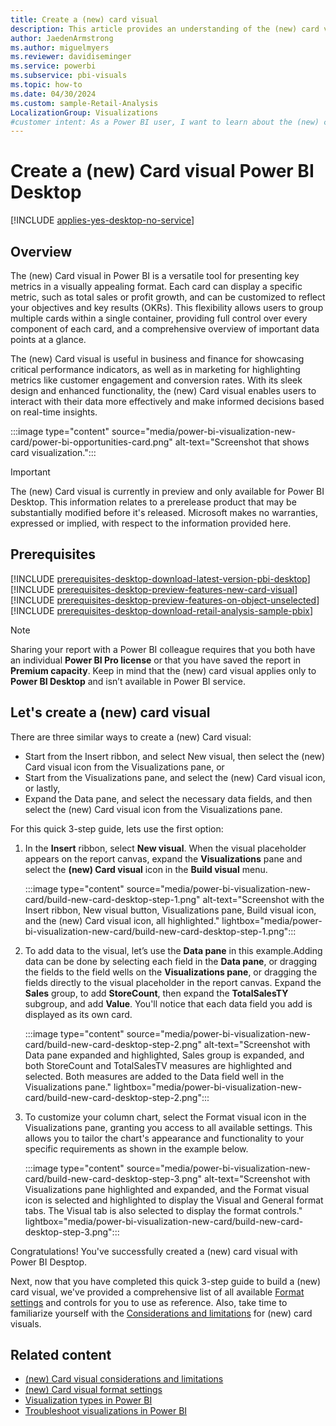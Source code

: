 ```yaml
---
title: Create a (new) card visual
description: This article provides an understanding of the (new) card visual and a quick three-step guide on how to build a (new) card visual in Power BI Desktop.
author: JaedenArmstrong
ms.author: miguelmyers
ms.reviewer: davidiseminger
ms.service: powerbi
ms.subservice: pbi-visuals
ms.topic: how-to
ms.date: 04/30/2024
ms.custom: sample-Retail-Analysis
LocalizationGroup: Visualizations
#customer intent: As a Power BI user, I want to learn about the (new) card visual so that I can effectively and more easily build card visuals in Power BI Desktop.
---
```


# Create a (new) Card visual Power BI Desktop

[!INCLUDE [applies-yes-desktop-no-service](../includes/applies-yes-desktop-no-service.md)]

## Overview

The (new) Card visual in Power BI is a versatile tool for presenting key metrics in a visually appealing format. Each card can display a specific metric, such as total sales or profit growth, and can be customized to reflect your objectives and key results (OKRs). This flexibility allows users to group multiple cards within a single container, providing full control over every component of each card, and a comprehensive overview of important data points at a glance. 

The (new) Card visual is useful in business and finance for showcasing critical performance indicators, as well as in marketing for highlighting metrics like customer engagement and conversion rates. With its sleek design and enhanced functionality, the (new) Card visual enables users to interact with their data more effectively and make informed decisions based on real-time insights.

:::image type="content" source="media/power-bi-visualization-new-card/power-bi-opportunities-card.png" alt-text="Screenshot that shows card visualization.":::

> [!IMPORTANT]
> The (new) Card visual is currently in preview and only available for Power BI Desktop. This information relates to a prerelease product that may be substantially modified before it's released. Microsoft makes no warranties, expressed or implied, with respect to the information provided here.

## Prerequisites

[!INCLUDE [prerequisites-desktop-download-latest-version-pbi-desktop](../includes/core-visuals/prerequisites-desktop-download-latest-version-pbi.md)]
[!INCLUDE [prerequisites-desktop-preview-features-new-card-visual](../includes/core-visuals/prerequisites-desktop-preview-features-new-card-visual.md)]
[!INCLUDE [prerequisites-desktop-preview-features-on-object-unselected](../includes/core-visuals/prerequisites-desktop-preview-features-on-object-unselected.md)]
[!INCLUDE [prerequisites-desktop-download-retail-analysis-sample-pbix](../includes/core-visuals/prerequisites-desktop-download-retail-analysis-sample-pbix.md)]

> [!NOTE]
> Sharing your report with a Power BI colleague requires that you both have an individual **Power BI Pro license** or that you have saved the report in **Premium capacity**. Keep in mind that the (new) card visual applies only to **Power BI Desktop** and isn’t available in Power BI service.

## Let's create a (new) card visual

There are three similar ways to create a (new) Card visual:

- Start from the Insert ribbon, and select New visual, then select the (new) Card visual icon from the Visualizations pane, or
- Start from the Visualizations pane, and select the (new) Card visual icon, or lastly,
- Expand the Data pane, and select the necessary data fields, and then select the (new) Card visual icon from the Visualizations pane.  

For this quick 3-step guide, lets use the first option:

1. In the **Insert** ribbon, select **New visual**. When the visual placeholder appears on the report canvas, expand the **Visualizations** pane and select the **(new) Card visual** icon in the **Build visual** menu.

    :::image type="content" source="media/power-bi-visualization-new-card/build-new-card-desktop-step-1.png" alt-text="Screenshot with the Insert ribbon, New visual button, Visualizations pane, Build visual icon, and the (new) Card visual icon, all highlighted." lightbox="media/power-bi-visualization-new-card/build-new-card-desktop-step-1.png":::

2. To add data to the visual, let’s use the **Data pane** in this example.Adding data can be done by selecting each field in the **Data pane**, or dragging the fields to the field wells on the **Visualizations pane**, or dragging the fields directly to the visual placeholder in the report canvas. Expand the **Sales** group, to add **StoreCount**, then expand the **TotalSalesTY** subgroup, and add **Value**. You'll notice that each data field you add is displayed as its own card. 

    :::image type="content" source="media/power-bi-visualization-new-card/build-new-card-desktop-step-2.png" alt-text="Screenshot with Data pane expanded and highlighted, Sales group is expanded, and both StoreCount and TotalSalesTV measures are highlighted and selected. Both measures are added to the Data field well in the Visualizations pane." lightbox="media/power-bi-visualization-new-card/build-new-card-desktop-step-2.png":::

3. To customize your column chart, select the Format visual icon in the Visualizations pane, granting you access to all available settings. This allows you to tailor the chart's appearance and functionality to your specific requirements as shown in the example below.

    :::image type="content" source="media/power-bi-visualization-new-card/build-new-card-desktop-step-3.png" alt-text="Screenshot with Visualizations pane highlighted and expanded, and the Format visual icon is selected and highlighted to display the Visual and General format tabs. The Visual tab is also selected to display the format controls." lightbox="media/power-bi-visualization-new-card/build-new-card-desktop-step-3.png":::

Congratulations! You've successfully created a (new) card visual with Power BI Desptop.

Next, now that you have completed this quick 3-step guide to build a (new) card visual, we've provided a comprehensive list of all available [Format settings](power-bi-visualization-card-visual-new-format-settings.md) and controls for you to use as reference. Also, take time to familiarize yourself with the [Considerations and limitations](power-bi-visualization-card-visual-considerations.md) for (new) card visuals.

## Related content

* [(new) Card visual considerations and limitations](power-bi-visualization-card-visual-considerations.md)
* [(new) Card visual format settings](power-bi-visualization-card-visual-new-format-settings.md) 
* [Visualization types in Power BI](power-bi-visualization-types-for-reports-and-q-and-a.md)
* [Troubleshoot visualizations in Power BI](power-bi-visualization-troubleshoot.md)
